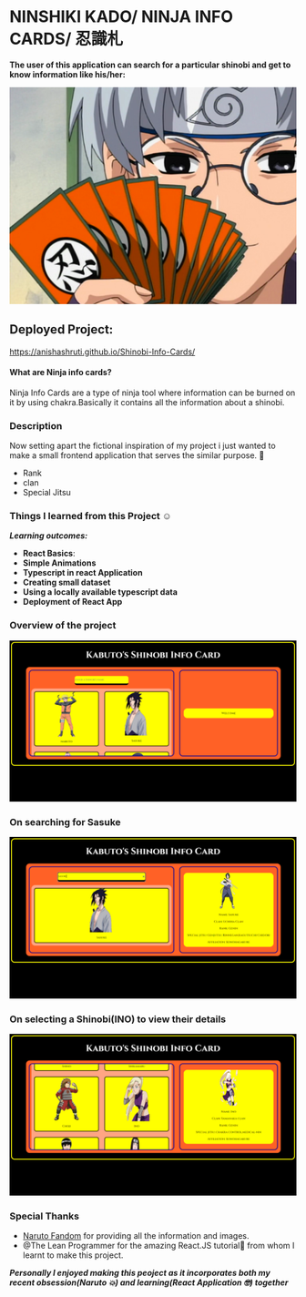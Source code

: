 # NINSHIKI KADO/ NINJA INFO CARDS/ 忍識札

**The user of this application can search for a particular shinobi and get to know information like his/her:**

![Image of kabuto](https://raw.githubusercontent.com/anishashruti/Shinobi-Info-Cards/main/Ninja_Info_Cards.png)

## Deployed Project:
https://anishashruti.github.io/Shinobi-Info-Cards/

#### What are Ninja info cards?
Ninja Info Cards are a type of ninja tool where information can be burned on it by using chakra.Basically it contains all the information about a shinobi.

### Description
Now setting apart the fictional inspiration of my project i just wanted to make a small frontend application that serves the similar purpose. 🤪

- Rank
- clan
- Special Jitsu

### Things I learned from this Project :relaxed:

_**Learning outcomes:**_

- **React Basics**:
- **Simple Animations**
- **Typescript in react Application**
- **Creating small dataset**
- **Using a locally available typescript data**
- **Deployment of React App**

### Overview of the project
![welcome](https://raw.githubusercontent.com/anishashruti/Shinobi-Info-Cards/main/welcome.PNG)
### On searching for Sasuke
![serching](https://raw.githubusercontent.com/anishashruti/Shinobi-Info-Cards/main/search.PNG)
### On selecting a Shinobi(INO) to view their details
![selecting](https://raw.githubusercontent.com/anishashruti/Shinobi-Info-Cards/main/pointing.PNG)

### Special Thanks
- [Naruto Fandom](https://naruto.fandom.com) for providing all the information and images.
- @The Lean Programmer for the amazing React.JS tutorial🤩 from whom I learnt to make this project.


_**Personally I enjoyed making this peoject as it incorporates both my recent obsession(Naruto 💥) and learning(React Application 🤓) together**_
